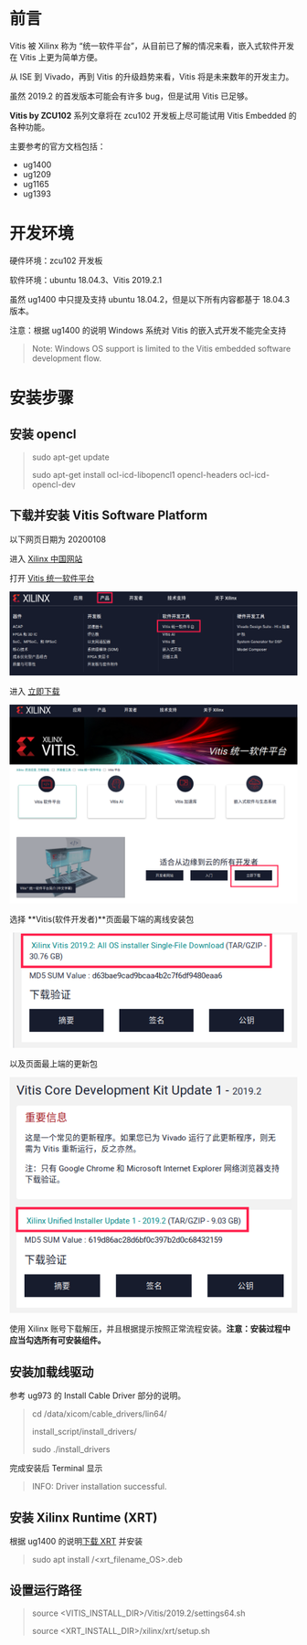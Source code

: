 # 前言

Vitis 被 Xilinx 称为 “统一软件平台”，从目前已了解的情况来看，嵌入式软件开发在 Vitis 上更为简单方便。

从 ISE 到 Vivado，再到 Vitis 的升级趋势来看，Vitis 将是未来数年的开发主力。

虽然 2019.2 的首发版本可能会有许多 bug，但是试用 Vitis 已足够。

**Vitis by ZCU102** 系列文章将在 zcu102 开发板上尽可能试用 Vitis Embedded 的各种功能。

主要参考的官方文档包括：

-   ug1400
-   ug1209
-   ug1165
-   ug1393

# 开发环境

硬件环境：zcu102 开发板

软件环境：ubuntu 18.04.3、Vitis 2019.2.1

虽然 ug1400 中只提及支持 ubuntu 18.04.2，但是以下所有内容都基于 18.04.3 版本。

注意：根据 ug1400 的说明 Windows 系统对 Vitis 的嵌入式开发不能完全支持

>   Note: Windows OS support is limited to the Vitis embedded software development flow.

# 安装步骤

## 安装 opencl

>   sudo apt-get update
>
>   sudo apt-get install ocl-icd-libopencl1 opencl-headers ocl-icd-opencl-dev

## 下载并安装 Vitis Software Platform

以下网页日期为 20200108

进入 [Xilinx 中国网站](https://china.xilinx.com/)

打开 [Vitis 统一软件平台](https://china.xilinx.com/products/design-tools/vitis/vitis-platform.html)

![image-20200108141029901](vitis_by_zcu102_0_%E5%BB%BA%E7%AB%8B%E5%BC%80%E5%8F%91%E7%8E%AF%E5%A2%83.assets/image-20200108141029901.png)

进入 [立即下载]()

![image-20200108141106799](vitis_by_zcu102_0_%E5%BB%BA%E7%AB%8B%E5%BC%80%E5%8F%91%E7%8E%AF%E5%A2%83.assets/image-20200108141106799.png)

选择 **Vitis(软件开发者)**页面最下端的离线安装包

![image-20200108141328543](vitis_by_zcu102_0_%E5%BB%BA%E7%AB%8B%E5%BC%80%E5%8F%91%E7%8E%AF%E5%A2%83.assets/image-20200108141328543.png)

以及页面最上端的更新包

![image-20200108141429408](vitis_by_zcu102_0_%E5%BB%BA%E7%AB%8B%E5%BC%80%E5%8F%91%E7%8E%AF%E5%A2%83.assets/image-20200108141429408.png)

使用 Xilinx 账号下载解压，并且根据提示按照正常流程安装。**注意：安装过程中应当勾选所有可安装组件。**

## 安装加载线驱动

参考 ug973 的 Install Cable Driver 部分的说明。

>   cd 
>   <Vivado Install Dir>/data/xicom/cable_drivers/lin64/
>
>   install_script/install_drivers/
>
>   sudo ./install_drivers

完成安装后 Terminal 显示

>   INFO: Driver installation successful.

## 安装 Xilinx Runtime (XRT)

根据 ug1400 的说明[下载 XRT](https://www.xilinx.com/bin/public/openDownload?filename=xrt_201920.2.3.1301_18.04-xrt.deb) 并安装

>   sudo apt install <deb-dir>/<xrt_filename_OS>.deb

## 设置运行路径

>source <VITIS_INSTALL_DIR>/Vitis/2019.2/settings64.sh
>
>source <XRT_INSTALL_DIR>/xilinx/xrt/setup.sh